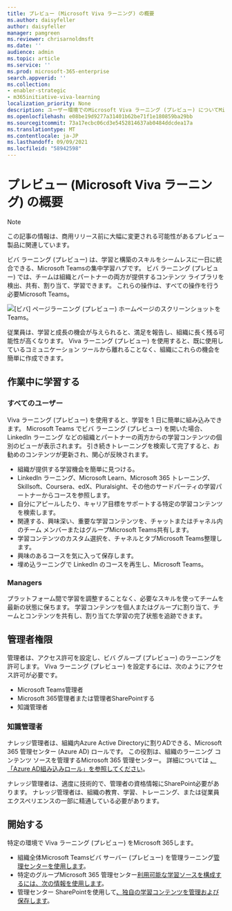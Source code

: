 ```yaml
---
title: プレビュー (Microsoft Viva ラーニング) の概要
ms.author: daisyfeller
author: daisyfeller
manager: pamgreen
ms.reviewer: chrisarnoldmsft
ms.date: ''
audience: admin
ms.topic: article
ms.service: ''
ms.prod: microsoft-365-enterprise
search.appverid: ''
ms.collection:
- enabler-strategic
- m365initiative-viva-learning
localization_priority: None
description: ユーザー環境でのMicrosoft Viva ラーニング (プレビュー) についてMicrosoft 365します。
ms.openlocfilehash: e08be19d9277a31401b62be71f1e180859ba29bb
ms.sourcegitcommit: 73a17ecbc06cd3e5452814637ab0484ddcdea17a
ms.translationtype: MT
ms.contentlocale: ja-JP
ms.lasthandoff: 09/09/2021
ms.locfileid: "58942598"
---
```

# <a name="overview-of-microsoft-viva-learning-preview"></a>プレビュー (Microsoft Viva ラーニング) の概要 

> [!NOTE]
> この記事の情報は、商用リリース前に大幅に変更される可能性があるプレビュー製品に関連しています。 

ビバ ラーニング (プレビュー) は、学習と構築のスキルをシームレスに一日に統合できる、Microsoft Teamsの集中学習ハブです。 ビバ ラーニング (プレビュー) では、チームは組織とパートナーの両方が提供するコンテンツ ライブラリを検出、共有、割り当て、学習できます。 これらの操作は、すべての操作を行う必要Microsoft Teams。

   ![[ビバ] ページラーニング (プレビュー) ホームページのスクリーンショットをTeams。](../media/learning/learning-home-teams.png)
 
従業員は、学習と成長の機会が与えられると、満足を報告し、組織に長く残る可能性が高くなります。 Viva ラーニング (プレビュー) を使用すると、既に使用しているコミュニケーション ツールから離れることなく、組織にこれらの機会を簡単に作成できます。

## <a name="learn-while-working"></a>作業中に学習する

### <a name="everyone"></a>すべてのユーザー

Viva ラーニング (プレビュー) を使用すると、学習を 1 日に簡単に組み込みできます。 Microsoft Teams でビバ ラーニング (プレビュー) を開いた場合、LinkedIn ラーニング などの組織とパートナーの両方からの学習コンテンツの個別のビューが表示されます。 引き続きトレーニングを検索して完了すると、お勧めのコンテンツが更新され、関心が反映されます。

- 組織が提供する学習機会を簡単に見つける。
- LinkedIn ラーニング、Microsoft Learn、Microsoft 365 トレーニング、Skillsoft、Coursera、edX、Pluralsight、その他のサードパーティの学習パートナーからコースを参照します。
- 自分にアピールしたり、キャリア目標をサポートする特定の学習コンテンツを検索します。
- 関連する、興味深い、重要な学習コンテンツを、チャットまたはチャネル内のチーム メンバーまたはグループMicrosoft Teams共有します。
- 学習コンテンツのカスタム選択を、チャネルとタブMicrosoft Teams整理します。
- 興味のあるコースを気に入って保存します。
- 埋め込ラーニングで LinkedIn のコースを再生し、Microsoft Teams。

### <a name="managers"></a>Managers

プラットフォーム間で学習を調整することなく、必要なスキルを使ってチームを最新の状態に保ちます。 学習コンテンツを個人またはグループに割り当て、チームとコンテンツを共有し、割り当てた学習の完了状態を追跡できます。

## <a name="admin-roles"></a>管理者権限

管理者は、アクセス許可を設定し、ビバ グループ (プレビュー) のラーニングを許可します。 Viva ラーニング (プレビュー) を設定するには、次のようにアクセス許可が必要です。

- Microsoft Teams管理者
- Microsoft 365管理者または管理者SharePointする
- 知識管理者

### <a name="knowledge-admin"></a>知識管理者

ナレッジ管理者は、組織内Azure Active Directoryに割りADできる、Microsoft 365 管理センター (Azure AD) ロールです。 この役割は、組織のラーニング コンテンツ ソースを管理するMicrosoft 365 管理センター。 詳細については [、「Azure AD組み込みロール」を参照してください](/azure/active-directory/roles/permissions-reference#knowledge-administrator)。

ナレッジ管理者は、適度に技術的で、管理者の資格情報にSharePoint必要があります。 ナレッジ管理者は、組織の教育、学習、トレーニング、または従業員エクスペリエンスの一部に精通している必要があります。

## <a name="get-started"></a>開始する

特定の環境で Viva ラーニング (プレビュー) をMicrosoft 365します。

- 組織全体Microsoft Teamsビバ サーバー (プレビュー) を管理ラーニング[管理センターを使用します](set-up-teams-admin-center.md)。
- 特定のグループMicrosoft 365 管理センター[利用可能な学習ソースを構成するには、次の情報を使用します](content-sources-365-admin-center.md)。
- 管理センター SharePointを使用して[、独自の学習コンテンツを管理および保存します](configure-sharepoint-content-source.md)。




